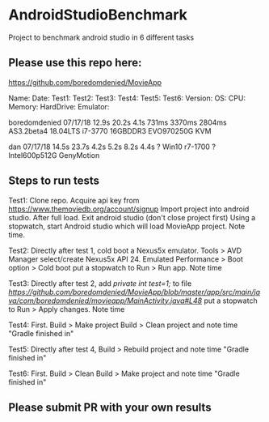 # AndroidStudioBenchmark
Project to benchmark android studio in 6 different tasks

## Please use this repo here:
https://github.com/boredomdenied/MovieApp


Name: Date: Test1: Test2: Test3: Test4: Test5: Test6: Version: OS: CPU: Memory: HardDrive: Emulator:

boredomdenied 07/17/18 12.9s 20.2s 4.1s 731ms 3370ms 2804ms AS3.2beta4 18.04LTS i7-3770 16GBDDR3 EVO970250G    KVM

dan           07/17/18 14.5s 23.7s 4.2s 5.2s  8.2s   4.4s   ?          Win10    r7-1700 ?        Intel600p512G GenyMotion
 


## Steps to run tests
Test1:
Clone repo. 
Acquire api key from https://www.themoviedb.org/account/signup
Import project into android studio. After full load. Exit android studio (don't close project first)
Using a stopwatch, start Android studio which will load MovieApp project. Note time.

Test2:
Directly after test 1, cold boot a Nexus5x emulator. Tools > AVD Manager select/create Nexus5x API 24. Emulated Performance > Boot option > Cold boot
put a stopwatch to Run > Run app. Note time

Test3: 
Directly after test 2, add *private int test=1;* to file *https://github.com/boredomdenied/MovieApp/blob/master/app/src/main/java/com/boredomdenied/movieapp/MainActivity.java#L48*
put a stopwatch to Run > Apply changes. Note time

Test4:
First. Build > Make project
Build > Clean project and note time "Gradle finished in"

Test5:
Directly after test 4, Build > Rebuild project and note time "Gradle finished in"

Test6:
First. Build > Clean
Build > Make project and note time "Gradle finished in"

## Please submit PR with your own results
